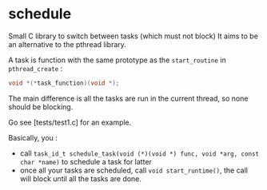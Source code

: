 # schedule

Small C library to switch between tasks (which must not block)
It aims to be an alternative to the pthread library.

A task is function with the same prototype as the ``start_routine`` in 
``pthread_create`` :
```c
void *(*task_function)(void *);
```

The main difference is all the tasks are run in the current thread, so none 
should be blocking.

Go see [tests/test1.c] for an example.

Basically, you :

- call ``task_id_t schedule_task(void (*)(void *) func, void *arg, const char *name)`` to
schedule a task for latter
- once all your tasks are scheduled, call ``void start_runtime()``, the call
will block until all the tasks are done.
